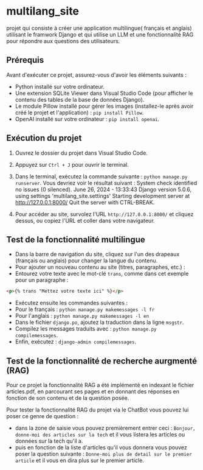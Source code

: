 # multilang_site
projet qui consiste à créer une application multilingue( français et anglais) utilisant le framwork Django et qui utilise un LLM  et une fonctionnalité RAG pour répondre aux questions des utilisateurs.

## Prérequis
Avant d'exécuter ce projet, assurez-vous d'avoir les éléments suivants :
- Python installé sur votre ordinateur.
- Une extension SQLite Viewer dans Visual Studio Code (pour afficher le contenu des tables de la base de données Django).
- Le module Pillow installé pour gérer les images (installez-le après avoir créé le projet et l'application) : `pip install Pillow`.
- OpenAI installé sur votre ordinateur : `pip install openai`.

## Exécution du projet
1. Ouvrez le dossier du projet dans Visual Studio Code.
2. Appuyez sur `Ctrl + J` pour ouvrir le terminal.
3. Dans le terminal, exécutez la commande suivante : `python manage.py runserver`.
   Vous devriez voir le résultat suivant :
   System check identified no issues (0 silenced).
  June 26, 2024 - 13:33:43
  Django version 5.0.6, using settings 'multilang_site.settings'
  Starting development server at http://127.0.0.1:8000/
  Quit the server with CTRL-BREAK.

4. Pour accéder au site, survolez l'URL `http://127.0.0.1:8000/` et cliquez dessus, ou copiez l'URL et coller dans votre navigateur.

## Test de la fonctionnalité multilingue
- Dans la barre de navigation du site, cliquez sur l'un des drapeaux (français ou anglais) pour changer la langue du contenu.
- Pour ajouter un nouveau contenu au site (titres, paragraphes, etc.) :
- Entourez votre texte avec le mot-clé `trans`, comme dans cet exemple pour un paragraphe :
 ```html
 <p>{% trans "Mettez votre texte ici" %}</p>
 ```
- Exécutez ensuite les commandes suivantes :
 - Pour le français : `python manage.py makemessages -l fr`
 - Pour l'anglais : `python manage.py makemessages -l en`
 - Dans le fichier `django.po`, ajoutez la traduction dans la ligne `msgstr`.
 - Compilez les messages traduits avec : `python manage.py compilemessages`.
 - Enfin, exécutez : `django-admin compilemessages`.

## Test de la fonctionnalité de recherche aurgmenté (RAG)
Pour ce projet la fonctionnalité RAG a été implémenté en indexant le fichier articles.pdf, en parcourant ses pages et en donnant des réponses en fonction de son contenu et de la question posée.

Pour tester la fonctionnalité RAG du projet via le ChatBot vous pouvez lui poser ce genre de question :
  - dans la zone de saisie vous pouvez premièrement entrer ceci : `Bonjour, donne-moi des articles sur la tech` et il vous listera les articles ou données sur la tech qu'il a.
  - puis en fonction de la liste d'articles qu'il vous donnera vous pouvez poser la question suivante : `Donne-moi plus de detail sur le premier article` et il vous en dira plus sur le premier article.
